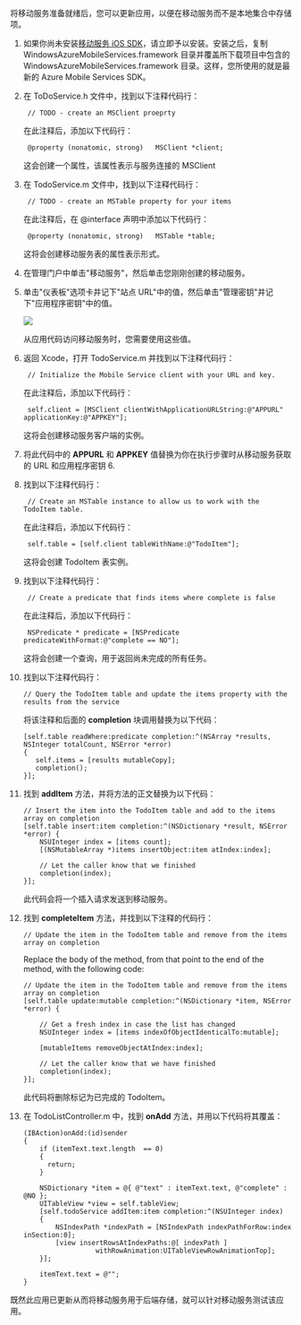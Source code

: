
将移动服务准备就绪后，您可以更新应用，以便在移动服务而不是本地集合中存储项。

1. 如果你尚未安装[移动服务 iOS SDK](https://go.microsoft.com/fwLink/p/?LinkID=266533)，请立即予以安装。安装之后，复制 WindowsAzureMobileServices.framework 目录并覆盖所下载项目中包含的 WindowsAzureMobileServices.framework 目录。这样，您所使用的就是最新的 Azure Mobile Services SDK。

2. 在 ToDoService.h 文件中，找到以下注释代码行：

        // TODO - create an MSClient proeprty

   	在此注释后，添加以下代码行：

        @property (nonatomic, strong)   MSClient *client;

   	这会创建一个属性，该属性表示与服务连接的 MSClient

3. 在 TodoService.m 文件中，找到以下注释代码行：

        // TODO - create an MSTable property for your items

   	在此注释后，在 @interface 声明中添加以下代码行：

        @property (nonatomic, strong)   MSTable *table;

   	这将会创建移动服务表的属性表示形式。

4. 在管理门户中单击"移动服务"，然后单击您刚刚创建的移动服务。

5. 单击"仪表板"选项卡并记下"站点 URL"中的值，然后单击"管理密钥"并记下"应用程序密钥"中的值。

   	![](./media/mobile-services-ios-enable-mobile-service-access/mobile-dashboard-tab.png)

  	从应用代码访问移动服务时，您需要使用这些值。

6. 返回 Xcode，打开 TodoService.m 并找到以下注释代码行：

        // Initialize the Mobile Service client with your URL and key.

    在此注释后，添加以下代码行：

        self.client = [MSClient clientWithApplicationURLString:@"APPURL" applicationKey:@"APPKEY"];

    这将会创建移动服务客户端的实例。

7. 将此代码中的 **APPURL** 和 **APPKEY** 值替换为你在执行步骤时从移动服务获取的 URL 和应用程序密钥 6.

8. 找到以下注释代码行：

        // Create an MSTable instance to allow us to work with the TodoItem table.

    在此注释后，添加以下代码行：

        self.table = [self.client tableWithName:@"TodoItem"];

    这将会创建 TodoItem 表实例。

9. 找到以下注释代码行：

 	    // Create a predicate that finds items where complete is false

    在此注释后，添加以下代码行：

        NSPredicate * predicate = [NSPredicate predicateWithFormat:@"complete == NO"];

    这将会创建一个查询，用于返回尚未完成的所有任务。

10. 找到以下注释代码行：

        // Query the TodoItem table and update the items property with the results from the service

   	将该注释和后面的 **completion** 块调用替换为以下代码：

        [self.table readWhere:predicate completion:^(NSArray *results, NSInteger totalCount, NSError *error)
		{
		   self.items = [results mutableCopy];
           completion();
        }];

11. 找到 **addItem** 方法，并将方法的正文替换为以下代码：

        // Insert the item into the TodoItem table and add to the items array on completion
        [self.table insert:item completion:^(NSDictionary *result, NSError *error) {
            NSUInteger index = [items count];
            [(NSMutableArray *)items insertObject:item atIndex:index];

            // Let the caller know that we finished
            completion(index);
        }];

    此代码会将一个插入请求发送到移动服务。

12. 找到 **completeItem** 方法，并找到以下注释的代码行：

        // Update the item in the TodoItem table and remove from the items array on completion

    Replace the body of the method, from that point to the end of the method, with the following code:

        // Update the item in the TodoItem table and remove from the items array on completion
        [self.table update:mutable completion:^(NSDictionary *item, NSError *error) {

            // Get a fresh index in case the list has changed
            NSUInteger index = [items indexOfObjectIdenticalTo:mutable];

            [mutableItems removeObjectAtIndex:index];

            // Let the caller know that we have finished
            completion(index);
	    }];

   	此代码将删除标记为已完成的 TodoItem。

13. 在 TodoListController.m 中，找到 **onAdd** 方法，并用以下代码将其覆盖：

        (IBAction)onAdd:(id)sender
        {
          	if (itemText.text.length  == 0)
          	{
              return;
          	}

          	NSDictionary *item = @{ @"text" : itemText.text, @"complete" : @NO };
          	UITableView *view = self.tableView;
          	[self.todoService addItem:item completion:^(NSUInteger index)
          	{
              	NSIndexPath *indexPath = [NSIndexPath indexPathForRow:index inSection:0];
              	[view insertRowsAtIndexPaths:@[ indexPath ]
                          withRowAnimation:UITableViewRowAnimationTop];
          	}];

          	itemText.text = @"";
      	}


既然此应用已更新从而将移动服务用于后端存储，就可以针对移动服务测试该应用。
